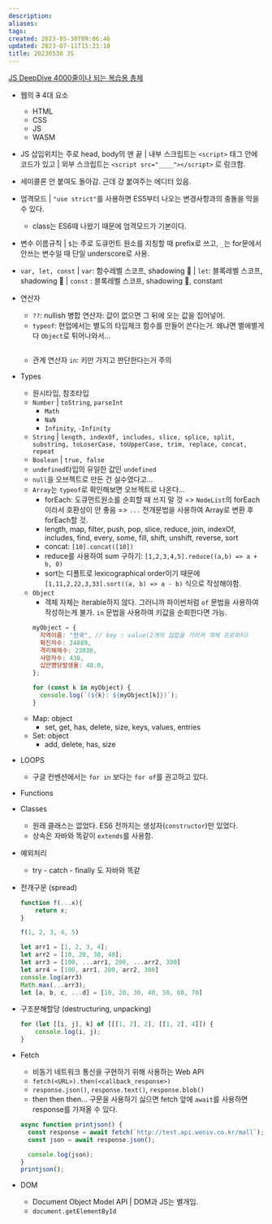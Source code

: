 ```yaml
---
description:
aliases: 
tags: 
created: 2023-05-30T09:06:46
updated: 2023-07-11T15:21:10
title: 20230530 JS
---
```

[JS DeepDive 4000줄이나 되는 복습용 총체](https://github.com/weniv/BackendOrmi/blob/main/JavaScript/%EB%B3%B5%EC%8A%B5.md)
- 웹의 ~~3~~ 4대 요소
	- HTML
	- CSS
	- JS
	- WASM
- JS 삽입위치는 주로 head, body의 맨 끝 | 내부 스크립트는 `<script>` 태그 안에 코드가 있고 | 외부 스크립트는 `<script src="____"></script>` 로 링크함.
- 세미콜론 안 붙여도 돌아감. 근데 걍 붙여주는 에디터 있음.
- 엄격모드 | `"use strict"`를 사용하면 ES5부터 나오는 변경사항과의 충돌을 막을 수 있다.
	- class는 ES6때 나왔기 때문에 엄격모드가 기본이다.
- 변수 이름규칙 | `$`는 주로 도큐먼트 원소를 지칭할 때 prefix로 쓰고, `_`는 for문에서 안쓰는 변수일 때 단일 underscore로 사용.
- `var, let, const` | `var`: 함수레벨 스코프, shadowing 🙆 | `let`: 블록레벨 스코프, shadowing 🙅 | `const` : 블록레벨 스코프, shadowing 🙅, constant
- 연산자
	- `??`: nullish 병합 연산자: 값이 없으면 그 뒤에 오는 값을 집어넣어.
	- `typeof`: 현업에서는 별도의 타입체크 함수를 만들어 쓴다는거. 왜냐면 별에별게 다 `Object`로 튀어나와서...
		```js
		```
	- 관계 연산자 `in`: 키만 가지고 판단한다는거 주의
- Types
	- 원시타입, 참조타입
	- `Number` | `toString`, `parseInt`
		- `Math`
		- `NaN`
		- `Infinity`, `-Infinity`
	- `String` | ``length, indexOf, includes, slice, splice, split, substring, toLoserCase, toUpperCase, trim, replace, concat, repeat``
	- `Boolean` | `true, false`
	- `undefined`타입의 유일한 값인 `undefined`
	- `null`을 오브젝트로 만든 건 실수였다고...
	- `Array`는 `typeof`로 확인해보면 오브젝트로 나온다...
		- forEach: 도큐먼트원소를 순회할 때 쓰지 말 것 => `NodeList`의 forEach이라서 호환성이 안 좋음 => `...` 전개문법을 사용하여 Array로 변환 후 forEach할 것.
		- length, map, filter, push, pop, slice, reduce, join, indexOf, includes, find,  every, some, fill, shift, unshift, reverse, sort
		- concat: `[10].concat([10])`
		- reduce를 사용하여 sum 구하기: `[1,2,3,4,5].reduce((a,b) => a + b, 0)`
		- sort는 디폴트로 lexicographical order이기 때문에 `[1,11,2,22,3,33].sort((a, b) => a - b)` 식으로 작성해야함.
	- `Object` 
		- 객체 자체는 iterable하지 않다. 그러니까 파이썬처럼 `of` 문법을 사용하여 작성하는게 불가. `in` 문법을 사용하여 키값을 순회한다면 가능. 
		```js
		myObject = {
		  지역이름: "전국", // key : value(2개의 집합을 가리켜 객체 프로퍼티)
		  확진자수: 24889,
		  격리해제수: 23030,
		  사망자수: 438,
		  십만명당발생율: 48.0,
		};
		
		for (const k in myObject) {
		  console.log(`(${k}: ${myObject[k]})`);
		}
		```
	- Map: object
		- set, get, has, delete, size, keys, values, entries
	- Set: object
		- add, delete, has, size
- LOOPS
	- 구글 컨벤션에서는 `for in` 보다는 `for of`를 권고하고 있다.
- Functions
- Classes
	- 원래 클래스는 없었다. ES6 전까지는 생성자(`constructor`)만 있었다.
	- 상속은 자바와 똑같이 `extends`를 사용함.
- 예외처리
	- try - catch - finally 도 자바와 똑같
- 전개구문 (spread)
	```js
	function f(...x){
	    return x;
	}
	
	f(1, 2, 3, 4, 5)
	```

	```js
	let arr1 = [1, 2, 3, 4];
	let arr2 = [10, 20, 30, 40];
	let arr3 = [100, ...arr1, 200, ...arr2, 300]
	let arr4 = [100, arr1, 200, arr2, 300]
	console.log(arr3)
	Math.max(...arr3);
	let [a, b, c, ...d] = [10, 20, 30, 40, 50, 60, 70]
	```
- 구조분해할당 (destructuring, unpacking)
	```js
	for (let [[i, j], k] of [[[1, 2], 2], [[1, 2], 4]]) {
	    console.log(i, j);
	}
	```
- Fetch
	- 비동기 네트워크 통신을 구현하기 위해 사용하는 Web API
	- `fetch(<URL>).then(<callback_response>)`
	- `response.json()`, `response.text()`, `response.blob()`
	- then then then... 구문을 사용하기 싫으면 fetch 앞에 `await`를 사용하면 response를 가져올 수 있다.
	```js
	async function printjson() {
	  const response = await fetch(`http://test.api.weniv.co.kr/mall`);
	  const json = await response.json();
	
	  console.log(json);
	}
	printjson();
	```
- DOM
	- Document Object Model API | DOM과 JS는 별개임. 
	- `document.getElementById`